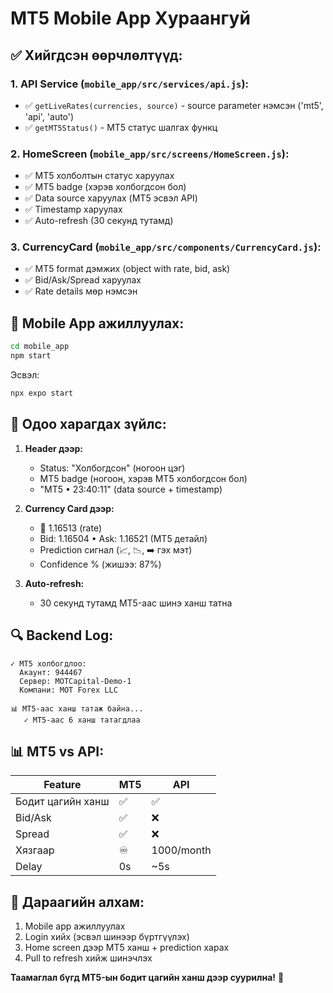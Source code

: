 # MT5 Mobile App Хураангуй

## ✅ Хийгдсэн өөрчлөлтүүд:

### 1. API Service (`mobile_app/src/services/api.js`):

- ✅ `getLiveRates(currencies, source)` - source parameter нэмсэн ('mt5', 'api', 'auto')
- ✅ `getMT5Status()` - MT5 статус шалгах функц

### 2. HomeScreen (`mobile_app/src/screens/HomeScreen.js`):

- ✅ MT5 холболтын статус харуулах
- ✅ MT5 badge (хэрэв холбогдсон бол)
- ✅ Data source харуулах (MT5 эсвэл API)
- ✅ Timestamp харуулах
- ✅ Auto-refresh (30 секунд тутамд)

### 3. CurrencyCard (`mobile_app/src/components/CurrencyCard.js`):

- ✅ MT5 format дэмжих (object with rate, bid, ask)
- ✅ Bid/Ask/Spread харуулах
- ✅ Rate details мөр нэмсэн

## 📱 Mobile App ажиллуулах:

```bash
cd mobile_app
npm start
```

Эсвэл:

```bash
npx expo start
```

## 🎯 Одоо харагдах зүйлс:

1. **Header дээр:**

   - Status: "Холбогдсон" (ногоон цэг)
   - MT5 badge (ногоон, хэрэв MT5 холбогдсон бол)
   - "MT5 • 23:40:11" (data source + timestamp)

2. **Currency Card дээр:**

   - 💱 1.16513 (rate)
   - Bid: 1.16504 • Ask: 1.16521 (MT5 детайл)
   - Prediction сигнал (📈, 📉, ➡️ гэх мэт)
   - Confidence % (жишээ: 87%)

3. **Auto-refresh:**
   - 30 секунд тутамд MT5-аас шинэ ханш татна

## 🔍 Backend Log:

```
✓ MT5 холбогдлоо:
  Акаунт: 944467
  Сервер: MOTCapital-Demo-1
  Компани: MOT Forex LLC

📊 MT5-аас ханш татаж байна...
   ✓ MT5-аас 6 ханш татагдлаа
```

## 📊 MT5 vs API:

| Feature           | MT5 | API        |
| ----------------- | --- | ---------- |
| Бодит цагийн ханш | ✅  | ✅         |
| Bid/Ask           | ✅  | ❌         |
| Spread            | ✅  | ❌         |
| Хязгаар           | ♾️  | 1000/month |
| Delay             | 0s  | ~5s        |

## 🚀 Дараагийн алхам:

1. Mobile app ажиллуулах
2. Login хийх (эсвэл шинээр бүртгүүлэх)
3. Home screen дээр MT5 ханш + prediction харах
4. Pull to refresh хийж шинэчлэх

**Таамаглал бүгд MT5-ын бодит цагийн ханш дээр суурилна!** 🎯
